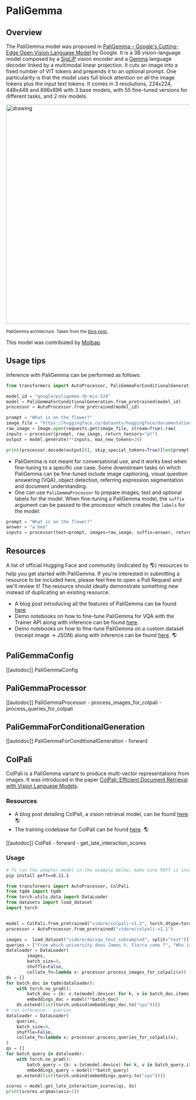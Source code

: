 <!--Copyright 2024 The HuggingFace Team. All rights reserved.

Licensed under the Apache License, Version 2.0 (the "License"); you may not use this file except in compliance with
the License. You may obtain a copy of the License at

http://www.apache.org/licenses/LICENSE-2.0

Unless required by applicable law or agreed to in writing, software distributed under the License is distributed on
an "AS IS" BASIS, WITHOUT WARRANTIES OR CONDITIONS OF ANY KIND, either express or implied. See the License for the
specific language governing permissions and limitations under the License.

⚠️ Note that this file is in Markdown but contain specific syntax for our doc-builder (similar to MDX) that may not be
rendered properly in your Markdown viewer.

-->

# PaliGemma

## Overview

The PaliGemma model was proposed in [PaliGemma – Google's Cutting-Edge Open Vision Language Model](https://huggingface.co/blog/paligemma) by Google. It is a 3B vision-language model composed by a [SigLIP](siglip) vision encoder and a [Gemma](gemma) language decoder linked by a multimodal linear projection. It cuts an image into a fixed number of VIT tokens and prepends it to an optional prompt. One particularity is that the model uses full block attention on all the image tokens plus the input text tokens. It comes in 3 resolutions, 224x224, 448x448 and 896x896 with 3 base models, with 55 fine-tuned versions for different tasks, and 2 mix models.

<img src="https://huggingface.co/datasets/huggingface/documentation-images/resolve/main/blog/paligemma/paligemma_arch.png"
alt="drawing" width="600"/>

<small> PaliGemma architecture. Taken from the <a href="https://huggingface.co/blog/paligemma">blog post.</a> </small>

This model was contributed by [Molbap](https://huggingface.co/Molbap).

## Usage tips

Inference with PaliGemma can be performed as follows:

```python
from transformers import AutoProcessor, PaliGemmaForConditionalGeneration

model_id = "google/paligemma-3b-mix-224"
model = PaliGemmaForConditionalGeneration.from_pretrained(model_id)
processor = AutoProcessor.from_pretrained(model_id)

prompt = "What is on the flower?"
image_file = "https://huggingface.co/datasets/huggingface/documentation-images/resolve/main/bee.jpg?download=true"
raw_image = Image.open(requests.get(image_file, stream=True).raw)
inputs = processor(prompt, raw_image, return_tensors="pt")
output = model.generate(**inputs, max_new_tokens=20)

print(processor.decode(output[0], skip_special_tokens=True)[len(prompt):])
```

- PaliGemma is not meant for conversational use, and it works best when fine-tuning to a specific use case. Some downstream tasks on which PaliGemma can be fine-tuned include image captioning, visual question answering (VQA), object detection, referring expression segmentation and document understanding.
- One can use `PaliGemmaProcessor` to prepare images, text and optional labels for the model. When fine-tuning a PaliGemma model, the `suffix` argument can be passed to the processor which creates the `labels` for the model:

```python
prompt = "What is on the flower?"
answer = "a bee"
inputs = processor(text=prompt, images=raw_image, suffix=answer, return_tensors="pt")
```

## Resources

A list of official Hugging Face and community (indicated by 🌎) resources to help you get started with PaliGemma. If you're interested in submitting a resource to be included here, please feel free to open a Pull Request and we'll review it! The resource should ideally demonstrate something new instead of duplicating an existing resource.

- A blog post introducing all the features of PaliGemma can be found [here](https://huggingface.co/blog/paligemma).
- Demo notebooks on how to fine-tune PaliGemma for VQA with the Trainer API along with inference can be found [here](https://github.com/huggingface/notebooks/tree/main/examples/paligemma).
- Demo notebooks on how to fine-tune PaliGemma on a custom dataset (receipt image -> JSON) along with inference can be found [here](https://github.com/NielsRogge/Transformers-Tutorials/tree/master/PaliGemma). 🌎

## PaliGemmaConfig

[[autodoc]] PaliGemmaConfig

## PaliGemmaProcessor

[[autodoc]] PaliGemmaProcessor
    - process_images_for_colpali
    - process_queries_for_colpali

## PaliGemmaForConditionalGeneration

[[autodoc]] PaliGemmaForConditionalGeneration
    - forward


## ColPali

ColPali is a PaliGemma variant to produce multi-vector representations from images.
It was introduced in the paper [ColPali: Efficient Document Retrieval with Vision Language Models](https://arxiv.org/abs/2407.01449).

### Resources
- A blog post detailing ColPali, a vision retrieval model, can be found [here](https://huggingface.co/blog/manu/colpali). 🌎
- The training codebase for ColPali can be found [here](https://github.com/illuin-tech/colpali). 🌎


[[autodoc]] ColPali
    - forward
    - get_late_interaction_scores

### Usage

```bash
# To run the adapter model in the example below, make sure PEFT is installed
pip install peft==0.11.1
```

```python
from transformers import AutoProcessor, ColPali
from tqdm import tqdm
from torch.utils.data import DataLoader
from datasets import load_dataset
import torch


model = ColPali.from_pretrained("vidore/colpali-v1.2", torch_dtype=torch.bfloat16, device_map="cuda").eval()
processor = AutoProcessor.from_pretrained("vidore/colpali-v1.2")

images =  load_dataset("vidore/docvqa_test_subsampled", split="test")["image"]
queries = ["From which university does James V. Fiorca come ?", "Who is the japanese prime minister?"]
dataloader = DataLoader(
        images,
        batch_size=4,
        shuffle=False,
        collate_fn=lambda x: processor.process_images_for_colpali(x))
ds = []
for batch_doc in tqdm(dataloader):
    with torch.no_grad():
        batch_doc = {k: v.to(model.device) for k, v in batch_doc.items()}
        embeddings_doc = model(**batch_doc)
    ds.extend(list(torch.unbind(embeddings_doc.to("cpu"))))
# run inference - queries
dataloader = DataLoader(
    queries,
    batch_size=4,
    shuffle=False,
    collate_fn=lambda x: processor.process_queries_for_colpali(x),
)
qs = []
for batch_query in dataloader:
    with torch.no_grad():
        batch_query = {k: v.to(model.device) for k, v in batch_query.items()}
        embeddings_query = model(**batch_query)
    qs.extend(list(torch.unbind(embeddings_query.to("cpu"))))

scores = model.get_late_interaction_scores(qs, ds)
print(scores.argmax(axis=1))
```